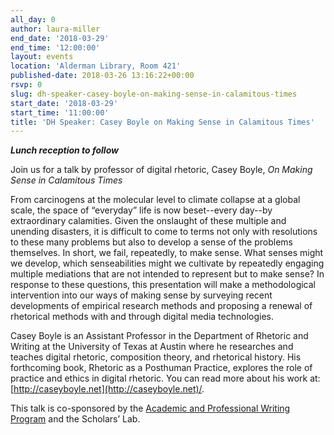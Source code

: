 ```yaml
---
all_day: 0
author: laura-miller
end_date: '2018-03-29'
end_time: '12:00:00'
layout: events
location: 'Alderman Library, Room 421'
published-date: 2018-03-26 13:16:22+00:00
rsvp: 0
slug: dh-speaker-casey-boyle-on-making-sense-in-calamitous-times
start_date: '2018-03-29'
start_time: '11:00:00'
title: 'DH Speaker: Casey Boyle on Making Sense in Calamitous Times'
---
```


_**Lunch reception to follow**_

Join us for a talk by professor of digital rhetoric, Casey Boyle, _On Making Sense in Calamitous Times_

From carcinogens at the molecular level to climate collapse at a global scale, the space of “everyday” life is now beset--every day--by extraordinary calamities. Given the onslaught of these multiple and unending disasters, it is difficult to come to terms not only with resolutions to these many problems but also to develop a sense of the problems themselves. In short, we fail, repeatedly, to make sense. What senses might we develop, which senseabilities might we cultivate by repeatedly engaging multiple mediations that are not intended to represent but to make sense? In response to these questions, this presentation will make a methodological intervention into our ways of making sense by surveying recent
developments of empirical research methods and proposing a renewal of rhetorical methods with and through digital media technologies.

Casey Boyle is an Assistant Professor in the Department of Rhetoric and Writing at the University of Texas at Austin where he researches and teaches digital rhetoric, composition theory, and rhetorical history. His forthcoming book, Rhetoric as a Posthuman Practice, explores the role of practice and ethics in digital rhetoric. You can read more about his work at: [http://caseyboyle.net](http://caseyboyle.net)/.

This talk is co-sponsored by the [Academic and Professional Writing Program](http://professionalwriting.as.virginia.edu/) and the Scholars’ Lab.
